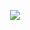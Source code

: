 <p align="center">
  <img align="center" src="https://user-images.githubusercontent.com/46363213/89595132-96d37580-d808-11ea-9b95-8c28c0212fd3.gif">
</p>

<!--
### Hi there 👋

Here are some ideas to get you started:

- 🔭 I’m currently working on ...
- 🌱 I’m currently learning ...
- 👯 I’m looking to collaborate on ...
- 🤔 I’m looking for help with ...
- 💬 Ask me about ...
- 📫 How to reach me: ...
- 😄 Pronouns: ...
- ⚡ Fun fact: ...
-->
